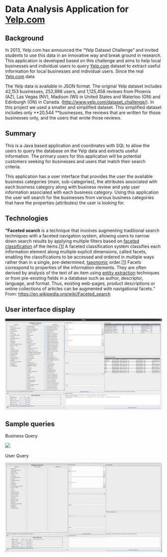 # Data Analysis Application for [Yelp.com](http://yelp.com/)

## Background

 In 2013, Yelp.com has announced the “Yelp Dataset Challenge” and invited students to use this data in an innovative way and break ground in research. This application is developed based on this challenge and aims to help local businesses and individual users to  query [Yelp.com](http://yelp.com/) dataset to extract useful information for local businesses and individual users. Since the real [Yelp.com](http://yelp.com/) data 
 
The Yelp data is available in JSON format. The original Yelp dataset includes 42,153 businesses, 252,898 users, and 1,125,458 reviews from Phoenix (AZ), Las Vegas (NV), Madison (WI) in United States and Waterloo (ON) and Edinburgh (ON) in Canada. (http://www.yelp.com/dataset_challenge/). In this project we used a smaller and simplified dataset. This simplified dataset includes only **20,544 **businesses, the reviews that are written for those businesses only, and the users that wrote those reviews.  

## Summary

This is a Java based application and coordinates with SQL to allow the users to query the database on the Yelp data and extracts useful information. The primary users for this application will be potential customers seeking for businesses and users that match their search criteria. 

This application has a user interface that provides the user the available business categories (main, sub-categories), the attributes associated with each business category along with business review and yelp user information associated with each business category. Using this application the user will search for the businesses from various business categories that have the properties (attributes) the user is looking for. 


## Technologies  

**“Faceted search** is a technique that involves augmenting traditional search techniques with a faceted navigation system, allowing users to narrow down search results by applying multiple filters based on [faceted classification](https://en.wikipedia.org/wiki/Faceted_classification) of the items.[[1]](https://en.wikipedia.org/wiki/Faceted_search#cite_note-Faceted_Search-1) A faceted classification system classifies each information element along multiple explicit dimensions, called facets, enabling the classifications to be accessed and ordered in multiple ways rather than in a single, pre-determined, [taxonomic](https://en.wikipedia.org/wiki/Taxonomy_(general)) order.[[1]](https://en.wikipedia.org/wiki/Faceted_search#cite_note-Faceted_Search-1)
Facets correspond to properties of the information elements. They are often derived by analysis of the text of an item using [entity extraction](https://en.wikipedia.org/wiki/Entity_extraction) techniques or from pre-existing fields in a database such as author, descriptor, language, and format. Thus, existing web-pages, product descriptions or online collections of articles can be augmented with navigational facets.“  
From: https://en.wikipedia.org/wiki/Faceted_search

## User interface display
![](DataSample.png)

## Sample queries 

Business Query

![](businessQuery.gif)

User Query

![](userQuery.gif)











